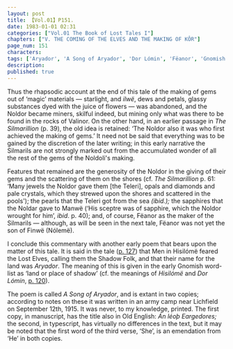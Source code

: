 ```yaml
---
layout: post
title: 【Vol.01】P151.
date: 1983-01-01 02:31
categories: ["Vol.01 The Book of Lost Tales I"]
chapters: ["V. THE COMING OF THE ELVES AND THE MAKING OF KÔR"]
page_num: 151
characters: 
tags: ['Aryador', 'A Song of Aryador', 'Dor Lómin', 'Fëanor', 'Gnomish', 'Gnome-speech', 'tongue of the Gnomes', 'Hisilómë', 'Land of Shadow(s)', 'Lost Elves', 'Manwë', 'Men', 'Noldor', 'Old English']
description: 
published: true
---
```


Thus the rhapsodic account at the end of this tale of the making of gems out of ‘magic’ materials — starlight, and <I>ilwë</I>, dews and petals, glassy substances dyed with the juice of flowers — was abandoned, and the Noldor became miners, skilful indeed, but mining only what was there to be found in the rocks of Valinor. On the other hand, in an earlier passage in <I>The Silmarillion</I> (p. 39), the old idea is retained: ‘The Noldor also it was who first achieved the making of gems.’ It need not be said that everything was to be gained by the discretion of the later writing; in this early narrative the Silmarils are not strongly marked out from the accumulated wonder of all the rest of the gems of the Noldoli's making.

Features that remained are the generosity of the Noldor in the giving of their gems and the scattering of them on the shores (cf. <I>The Silmarillion</I> p. 61: ‘Many jewels the Noldor gave them [the Teleri], opals and diamonds and pale crystals, which they strewed upon the shores and scattered in the pools'); the pearls that the Teleri got from the sea <I>(ibid.);</I> the sapphires that the Noldar gave to Manwë (‘His sceptre was of sapphire, which the Noldor wrought for him’, <I>ibid</I>. p. 40); and, of course, Fëanor as the maker of the Silmarils — although, as will be seen in the next tale, Fëanor was not yet the son of Finwë (Nólemë).

I conclude this commentary with another early poem that bears upon the matter of this tale. It is said in the tale ([p. 127]({{site.baseurl}}/vol01-p127)) that Men in Hisilómë feared the Lost Elves, calling them the Shadow Folk, and that their name for the land was <I>Aryador</I>. The meaning of this is given in the early Gnomish word-list as ‘land or place of shadow’ (cf. the meanings of <I>Hisilómë</I> and <I>Dor Lómin</I>, [p. 120]({{site.baseurl}}/vol01-p120)).

The poem is called <I>A Song of Aryador</I>, and is extant in two copies; according to notes on these it was written in an army camp near Lichfield on September 12th, 1915. It was never, to my knowledge, printed. The first copy, in manuscript, has the title also in Old English: <I>Án léoþ Eargedores;</I> the second, in typescript, has virtually no differences in the text, but it may be noted that the first word of the third verse, ‘She’, is an emendation from ‘He’ in both copies.

